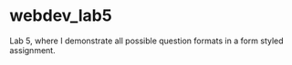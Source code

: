 # webdev_lab5

Lab 5, where I demonstrate all possible question formats in a form styled assignment.
